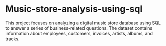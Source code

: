 # Music-store-analysis-using-sql
This project focuses on analyzing a digital music store database using SQL to answer a series of business-related questions. The dataset contains information about employees, customers, invoices, artists, albums, and tracks. 
